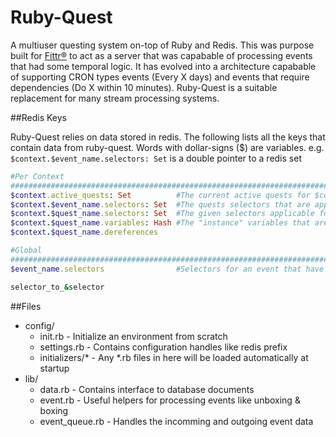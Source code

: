 Ruby-Quest
==========

A multiuser questing system on-top of Ruby and Redis.  This was purpose built for [Fittr®](www.fittr.com) to act as a server that was capabable of processing events that had some temporal logic.  It has evolved into a architecture capabable of supporting CRON types events (Every X days) and events that require dependencies (Do X within 10 minutes). Ruby-Quest is a suitable replacement for many stream processing systems.

##Redis Keys

Ruby-Quest relies on data stored in redis.  The following lists all the keys that contain data from ruby-quest.  Words with dollar-signs ($) are variables.  e.g. ``` $context.$event_name.selectors: Set ``` is a double pointer to a redis set

```ruby
#Per Context
################################################################################################
$context.active_quests: Set          #The current active quests for $context
$context.$event_name.selectors: Set  #The quests selectors that are applicable for a given context and event
$context.$quest_name.selectors: Set  #The given selectors applicable for a quest
$context.$quest_name.variables: Hash #The "instance" variables that are part of an active quest
$context.$quest_name.dereferences

#Global
################################################################################################
$event_name.selectors                #Selectors for an event that have been declared as global.  These contain binded contexts.

selector_to_&selector


```

##Files
* config/
  * init.rb - Initialize an environment from scratch
  * settings.rb - Contains configuration handles like redis prefix
  * initializers/* - Any *.rb files in here will be loaded automatically at startup
* lib/
  * data.rb  - Contains interface to database documents
  * event.rb - Useful helpers for processing events like unboxing & boxing
  * event_queue.rb - Handles the incomming and outgoing event data
